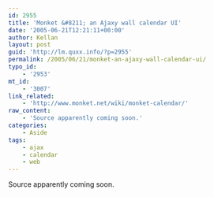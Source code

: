 ```yaml
---
id: 2955
title: 'Monket &#8211; an Ajaxy wall calendar UI'
date: '2005-06-21T12:21:11+00:00'
author: Kellan
layout: post
guid: 'http://lm.quxx.info/?p=2955'
permalink: /2005/06/21/monket-an-ajaxy-wall-calendar-ui/
typo_id:
    - '2953'
mt_id:
    - '3007'
link_related:
    - 'http://www.monket.net/wiki/monket-calendar/'
raw_content:
    - 'Source apparently coming soon.'
categories:
    - Aside
tags:
    - ajax
    - calendar
    - web
---
```


Source apparently coming soon.